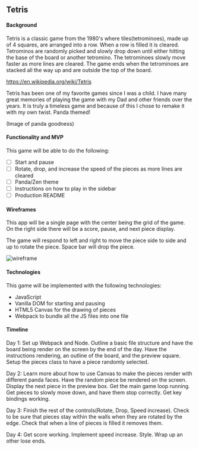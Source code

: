 ## Tetris
#### Background
Tetris is a classic game from the 1980's where tiles(tetrominoes), made up of 4 squares, are arranged into a row. When a row is filled it is cleared. Tetrominos are randomly picked and slowly drop down until either hitting the base of the board or another tetromino. The tetrominoes slowly move faster as more lines are cleared. The game ends when the tetrominoes are stacked all the way up and are outside the top of the board.

https://en.wikipedia.org/wiki/Tetris

Tetris has been one of my favorite games since I was a child. I have many great memories of playing the game with my Dad and other friends over the years. It is truly a timeless game and because of this I chose to remake it with my own twist. Panda themed!

(Image of panda goodness)


#### Functionality and MVP
This game will be able to do the following:

- [ ] Start and pause
- [ ] Rotate, drop, and increase the speed of the pieces as more lines are cleared
- [ ] Panda/Zen theme
- [ ] Instructions on how to play in the sidebar
- [ ] Production README

#### Wireframes
This app will be a single page with the center being the grid of the game. On the right side there will be a score, pause, and next piece display.

The game will respond to left and right to move the piece side to side and up to rotate the piece. Space bar will drop the piece.

![wireframe](/docs/wireframe.png)

#### Technologies
This game will be implemented with the following technologies:
- JavaScript
- Vanilla DOM for starting and pausing
- HTML5 Canvas for the drawing of pieces
- Webpack to bundle all the JS files into one file

#### Timeline
Day 1: Set up Webpack and Node. Outline a basic file structure and have the board being render on the screen by the end of the day. Have the instructions rendering, an outline of the board, and the preview square. Setup the pieces class to have a piece randomly selected.

Day 2: Learn more about how to use Canvas to make the pieces render with different panda faces. Have the random piece be rendered on the screen. Display the next piece in the preview box. Get the main game loop running. Get pieces to slowly move down, and have them stop correctly. Get key bindings working.

Day 3: Finish the rest of the controls(Rotate, Drop, Speed increase). Check to be sure that pieces stay within the walls when they are rotated by the edge. Check that when a line of pieces is filled it removes them.

Day 4: Get score working. Implement speed increase. Style. Wrap up an other lose ends. 

